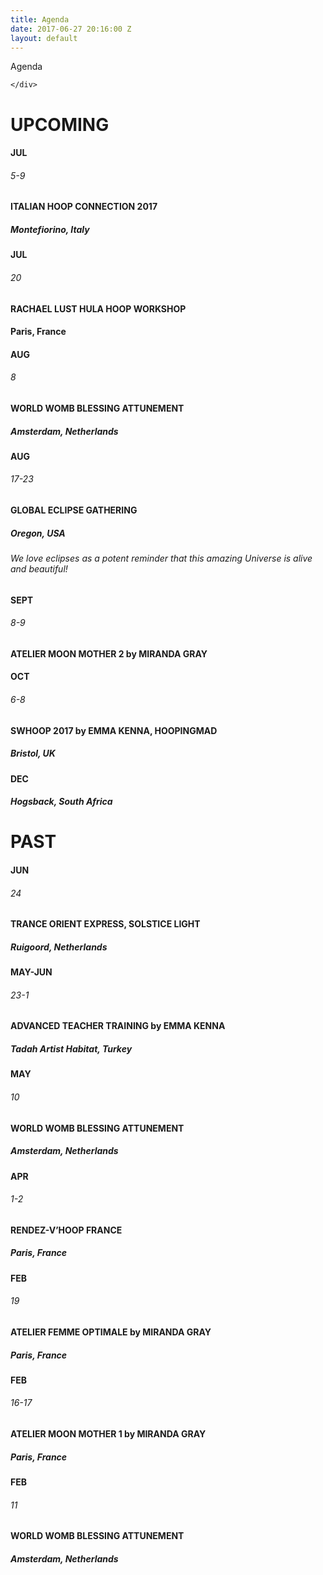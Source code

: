 ```yaml
---
title: Agenda
date: 2017-06-27 20:16:00 Z
layout: default
---
```

<section id="home" class="module-hero module-parallax module-fade module-full-height bg-dark-50" data-background="/circleblossom-test/assets/images/agenda.jpg">

  <div class="hs-caption container">
    <div class="caption-content">
      <div class="hs-title-size-3 font-alt m-b-20">
      Agenda
      </div>

    </div>
  </div>

</section >

# UPCOMING

#### **JUL**
###### 5-9
#### **ITALIAN HOOP CONNECTION 2017**
##### Montefiorino, Italy

#### **JUL**
###### 20
#### **RACHAEL LUST HULA HOOP WORKSHOP**
#### Paris, France

#### **AUG**
###### 8
#### **WORLD WOMB BLESSING ATTUNEMENT**
##### Amsterdam, Netherlands

#### **AUG**
###### 17-23
#### **GLOBAL ECLIPSE GATHERING**
##### Oregon, USA
###### We love eclipses as a potent reminder that this amazing Universe is alive and beautiful!

#### **SEPT**
###### 8-9
#### **ATELIER MOON MOTHER 2 by MIRANDA GRAY**

#### **OCT**
###### 6-8
#### **SWHOOP 2017 by EMMA KENNA, HOOPINGMAD**
##### Bristol, UK

#### **DEC**
##### Hogsback, South Africa




# PAST
#### **JUN**
###### 24
#### **TRANCE ORIENT EXPRESS, SOLSTICE LIGHT**
##### Ruigoord, Netherlands

#### **MAY-JUN**
###### 23-1
#### **ADVANCED TEACHER TRAINING by EMMA KENNA**
##### Tadah Artist Habitat, Turkey

#### **MAY**
###### 10
#### **WORLD WOMB BLESSING ATTUNEMENT**
##### Amsterdam, Netherlands

#### **APR**
###### 1-2
#### **RENDEZ-V’HOOP FRANCE**
##### Paris, France

#### **FEB**
###### 19
#### **ATELIER FEMME OPTIMALE by MIRANDA GRAY**
##### Paris, France

#### **FEB**
###### 16-17
#### **ATELIER MOON MOTHER 1 by MIRANDA GRAY**
##### Paris, France

#### **FEB**
###### 11
#### **WORLD WOMB BLESSING ATTUNEMENT**
##### Amsterdam, Netherlands

